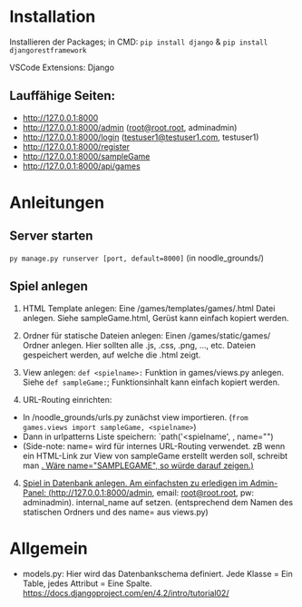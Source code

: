 # Installation

Installieren der Packages; in CMD: `pip install django` & `pip install djangorestframework`

VSCode Extensions: Django

## Lauffähige Seiten:

- http://127.0.0.1:8000
- http://127.0.0.1:8000/admin (root@root.root, adminadmin)
- http://127.0.0.1:8000/login (testuser1@testuser1.com, testuser1)
- http://127.0.0.1:8000/register 
- http://127.0.0.1:8000/sampleGame
- http://127.0.0.1:8000/api/games

# Anleitungen

## Server starten

`py manage.py runserver [port, default=8000]` (in noodle_grounds/)

## Spiel anlegen

1. HTML Template anlegen: Eine /games/templates/games/<spielname>.html Datei anlegen. Siehe sampleGame.html, Gerüst kann einfach kopiert werden.

2. Ordner für statische Dateien anlegen: Einen /games/static/games/<spielname> Ordner anlegen. Hier sollten alle .js, .css, .png, ..., etc. Dateien gespeichert werden, auf welche die <spielname>.html zeigt. 

3. View anlegen: `def <spielname>:` Funktion in games/views.py anlegen. Siehe `def sampleGame:`; Funktionsinhalt kann einfach kopiert werden.

4. URL-Routing einrichten: 
- In /noodle_grounds/urls.py zunächst view importieren. (`from games.views import sampleGame, <spielname>`)
- Dann in urlpatterns Liste speichern: `path('<spielname', <spielname>, name="<spielname>")
- (Side-note: name= wird für internes URL-Routing verwendet. zB wenn ein HTML-Link zur View von sampleGame erstellt werden soll, schreibt man <a href="{% url 'sampleGame' %}">. Wäre name="SAMPLEGAME", so würde <a href="{% url 'SAMPLEGAME' %}"> darauf zeigen.)

4. Spiel in Datenbank anlegen. Am einfachsten zu erledigen im Admin-Panel: (http://127.0.0.1:8000/admin, email: root@root.root, pw: adminadmin).
internal_name auf <spielname> setzen. (entsprechend dem Namen des statischen Ordners und des name= aus views.py)

# Allgemein

- models.py: Hier wird das Datenbankschema definiert. Jede Klasse = Ein Table, jedes Attribut = Eine Spalte. https://docs.djangoproject.com/en/4.2/intro/tutorial02/
